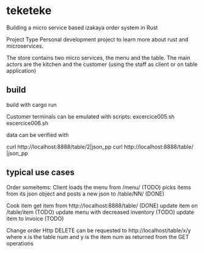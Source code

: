 # teketeke
Building a micro service based izakaya order system in Rust

Project Type
Personal development project to learn more about rust and microservices.

The store contains two micro services, the menu and the table. The main actors are the kitchen and the customer (using the staff as client or on table application)

## build
build with cargo run

Customer terminals can be emulated with  scripts:
    excercice005.sh
    excercice006.sh

data can be verified with

curl http://localhost:8888/table/2|json_pp 
curl http://localhost:8888/table/ |json_pp 

## typical use cases

Order someitems:
Client loads the menu from /menu/ (TODO) picks items from its json object and posts a new json to /table/NN/  (DONE)

Cook item
get item from http://localhost:8888/table/ (DONE)
update item on /table/item (TODO)
update menu with decreased inventory (TODO)
update item to invoice (TODO)

Change order
Http DELETE can be requested to http://localhost/table/x/y where x is the table num and y is the item num as returned from the GET operations

